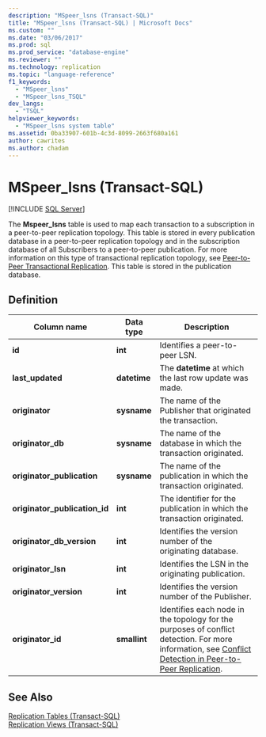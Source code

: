 ```yaml
---
description: "MSpeer_lsns (Transact-SQL)"
title: "MSpeer_lsns (Transact-SQL) | Microsoft Docs"
ms.custom: ""
ms.date: "03/06/2017"
ms.prod: sql
ms.prod_service: "database-engine"
ms.reviewer: ""
ms.technology: replication
ms.topic: "language-reference"
f1_keywords: 
  - "MSpeer_lsns"
  - "MSpeer_lsns_TSQL"
dev_langs: 
  - "TSQL"
helpviewer_keywords: 
  - "MSpeer_lsns system table"
ms.assetid: 0ba33907-601b-4c3d-8099-2663f680a161
author: cawrites
ms.author: chadam
---
```

# MSpeer_lsns (Transact-SQL)
[!INCLUDE [SQL Server](../../includes/applies-to-version/sqlserver.md)]

  The **Mspeer_lsns** table is used to map each transaction to a subscription in a peer-to-peer replication topology. This table is stored in every publication database in a peer-to-peer replication topology and in the subscription database of all Subscribers to a peer-to-peer publication. For more information on this type of transactional replication topology, see [Peer-to-Peer Transactional Replication](../../relational-databases/replication/transactional/peer-to-peer-transactional-replication.md). This table is stored in the publication database.  
  
## Definition  
  
|Column name|Data type|Description|  
|-----------------|---------------|-----------------|  
|**id**|**int**|Identifies a peer-to-peer LSN.|  
|**last_updated**|**datetime**|The **datetime** at which the last row update was made.|  
|**originator**|**sysname**|The name of the Publisher that originated the transaction.|  
|**originator_db**|**sysname**|The name of the database in which the transaction originated.|  
|**originator_publication**|**sysname**|The name of the publication in which the transaction originated.|  
|**originator_publication_id**|**int**|The identifier for the publication in which the transaction originated.|  
|**originator_db_version**|**int**|Identifies the version number of the originating database.|  
|**originator_lsn**|**int**|Identifies the LSN in the originating publication.|  
|**originator_version**|**int**|Identifies the version number of the Publisher.|  
|**originator_id**|**smallint**|Identifies each node in the topology for the purposes of conflict detection. For more information, see [Conflict Detection in Peer-to-Peer Replication](../../relational-databases/replication/transactional/peer-to-peer-conflict-detection-in-peer-to-peer-replication.md).|  
  
## See Also  
 [Replication Tables &#40;Transact-SQL&#41;](../../relational-databases/system-tables/replication-tables-transact-sql.md)   
 [Replication Views &#40;Transact-SQL&#41;](../../relational-databases/system-views/replication-views-transact-sql.md)  
  
  
